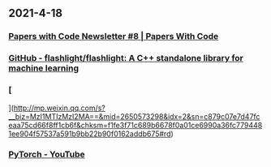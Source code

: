 
## 2021-4-18

### [Papers with Code Newsletter #8 | Papers With Code](https://paperswithcode.com/newsletter/8/?continueFlag=97f49a6bdff9366421292293b243265c)

### [GitHub - flashlight/flashlight: A C++ standalone library for machine learning](https://github.com/flashlight/flashlight)

### [
](http://mp.weixin.qq.com/s?__biz=MzI1MTIzMzI2MA==&mid=2650573298&idx=2&sn=c879c07e7d47fceaa75cd66f8ff1cb6f&chksm=f1fe3f71c689b6678f0a01ce6990a36fc7794481ee904f57537a591b9bb22b90f0162addb675#rd)

### [PyTorch - YouTube](https://www.youtube.com/channel/UCWXI5YeOsh03QvJ59PMaXFw)